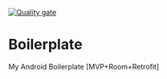 [![Quality gate](https://sonarcloud.io/api/project_badges/quality_gate?project=yaminy_Boilerplate)](https://sonarcloud.io/dashboard?id=yaminy_Boilerplate)

# Boilerplate
My Android Boilerplate [MVP+Room+Retrofit]

